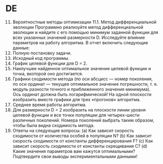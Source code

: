 # DE
11. Вероятностные методы оптимизации
11.1. Метод дифференциальной эволюции
Программно реализуйте метод дифференциальной эволюции и найдите с его
помощью минимум заданной функции для всех указанных значений размерности D. Исследуйте влияние параметров на работу алгоритма. В отчет включить
следующие данные:
1. Полную постановку задачи.
2. Исходный код программы.
3. График целевой функции для D = 2.
4. Наилучшее найденное оптимальное значение целевой функции и точка, вкоторой оно достигается.
5. Графики сходимости метода (по оси абсцисс — номер поколения, по оси ординат — текущее оптимальное значение погрешности, т. е. модуль разности точного и приближенного значения минимума). Ось ординат должна быть логарифмической! На одной плоскости изобразить вместе графики для трех «прогонов» алгоритма.
6. Среднее время работы алгоритма.
7. Для размерности D = 2 изобразить на плоскости линии уровня целевой функции и все точки популяции для четырех-шести различных поколений. Номера поколений выбрать таким образом, чтобы была видна сходимость метода.
8. Ответы на следующие вопросы:
(a) Как зависит скорость сходимости от количества особей в популяции N?
(b) Как зависит скорость сходимости от константы дифференцирования F?
(c) Как зависит скорость сходимости от константы скрещивания C?
(d) Какие значения параметров вам кажутся оптимальными?
Подтвердите свои выводы экспериментальными данными!

